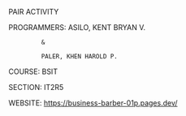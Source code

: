 PAIR ACTIVITY

PROGRAMMERS: ASILO, KENT BRYAN V.

             & 

             PALER, KHEN HAROLD P.

COURSE: BSIT

SECTION: IT2R5

WEBSITE: https://business-barber-01p.pages.dev/
